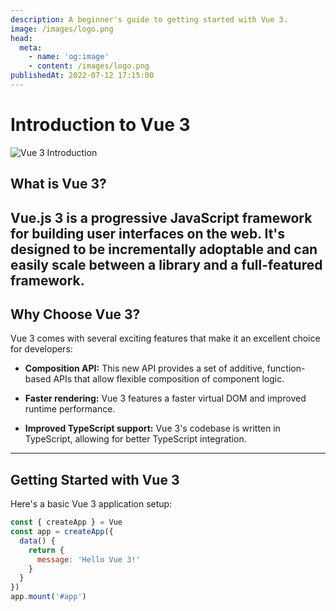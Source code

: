 ```yaml
---
description: A beginner's guide to getting started with Vue 3.
image: /images/logo.png
head:
  meta:
    - name: 'og:image'
    - content: /images/logo.png
publishedAt: 2022-07-12 17:15:00
---
```

# Introduction to Vue 3
![Vue 3 Introduction](/images/logo.png)
## What is Vue 3?
Vue.js 3 is a progressive JavaScript framework for building user interfaces on the web. It's designed to be incrementally adoptable and can easily scale between a library and a full-featured framework.
---
## Why Choose Vue 3?
Vue 3 comes with several exciting features that make it an excellent choice for developers:
* **Composition API:** This new API provides a set of additive, function-based APIs that allow flexible composition of component logic.
  
* **Faster rendering:** Vue 3 features a faster virtual DOM and improved runtime performance.
* **Improved TypeScript support:** Vue 3's codebase is written in TypeScript, allowing for better TypeScript integration.
---
## Getting Started with Vue 3
Here's a basic Vue 3 application setup:
```javascript
const { createApp } = Vue
const app = createApp({
  data() {
    return {
      message: 'Hello Vue 3!'
    }
  }
})
app.mount('#app')
```